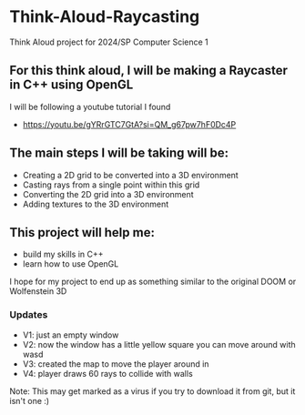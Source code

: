# Think-Aloud-Raycasting
Think Aloud project for 2024/SP Computer Science 1

## For this think aloud, I will be making a Raycaster in C++ using OpenGL
I will be following a youtube tutorial I found
* https://youtu.be/gYRrGTC7GtA?si=QM_g67pw7hF0Dc4P

## The main steps I will be taking will be:
* Creating a 2D grid to be converted into a 3D environment
* Casting rays from a single point within this grid
* Converting the 2D grid into a 3D environment
* Adding textures to the 3D environment

## This project will help me:
- build my skills in C++
- learn how to use OpenGL

 I hope for my project to end up as something similar to the original DOOM or Wolfenstein 3D


### Updates
 - V1: just an empty window
 - V2: now the window has a little yellow square you can move around with wasd
 - V3: created the map to move the player around in
 - V4: player draws 60 rays to collide with walls


Note: This may get marked as a virus if you try to download it from git, but it isn't one :)